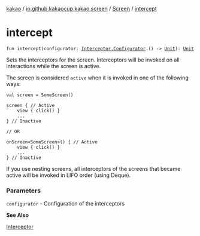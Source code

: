[kakao](../../index.md) / [io.github.kakaocup.kakao.screen](../index.md) / [Screen](index.md) / [intercept](./intercept.md)

# intercept

`fun intercept(configurator: `[`Interceptor.Configurator`](../../io.github.kakaocup.kakao.intercept/-interceptor/-configurator/index.md)`.() -> `[`Unit`](https://kotlinlang.org/api/latest/jvm/stdlib/kotlin/-unit/index.html)`): `[`Unit`](https://kotlinlang.org/api/latest/jvm/stdlib/kotlin/-unit/index.html)

Sets the interceptors for the screen.
Interceptors will be invoked on all interactions while the screen is active.

The screen is considered `active` when it is invoked in one of the following ways:

```
val screen = SomeScreen()

screen { // Active
    view { click() }
    ...
} // Inactive

// OR

onScreen<SomeScreen>() { // Active
    view { click() }
    ...
} // Inactive
```

If you use nesting screens, all interceptors of the screens that became active will be invoked
in LIFO order (using Deque).

### Parameters

`configurator` - Configuration of the interceptors

**See Also**

[Interceptor](../../io.github.kakaocup.kakao.intercept/-interceptor/index.md)

